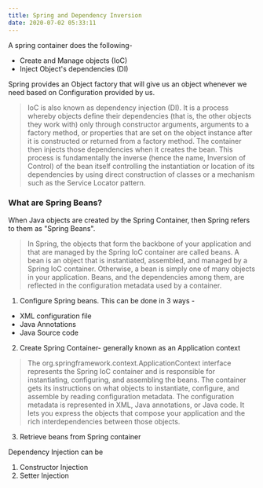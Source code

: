 ```yaml
---
title: Spring and Dependency Inversion
date: 2020-07-02 05:33:11
---
```


A spring container does the following-
- Create and Manage objects (IoC)
- Inject Object's dependencies (DI)

Spring provides an Object factory that will give us an object whenever we need based on Configuration provided by us.
> IoC is also known as dependency injection (DI). It is a process whereby objects define their dependencies (that is, the other objects they work with) only through constructor arguments, arguments to a factory method, or properties that are set on the object instance after it is constructed or returned from a factory method. The container then injects those dependencies when it creates the bean. This process is fundamentally the inverse (hence the name, Inversion of Control) of the bean itself controlling the instantiation or location of its dependencies by using direct construction of classes or a mechanism such as the Service Locator pattern.

### What are Spring Beans?

When Java objects are created by the Spring Container, then Spring refers to them as "Spring Beans".

> In Spring, the objects that form the backbone of your application and that are managed by the Spring IoC container are called beans. A bean is an object that is instantiated, assembled, and managed by a Spring IoC container. Otherwise, a bean is simply one of many objects in your application. Beans, and the dependencies among them, are reflected in the configuration metadata used by a container.

1. Configure Spring beans. This can be done in 3 ways -
- XML configuration file
- Java Annotations
- Java Source code
2. Create Spring Container- generally known as an Application context

>The org.springframework.context.ApplicationContext interface represents the Spring IoC container and is responsible for instantiating, configuring, and assembling the beans. The container gets its instructions on what objects to instantiate, configure, and assemble by reading configuration metadata. The configuration metadata is represented in XML, Java annotations, or Java code. It lets you express the objects that compose your application and the rich interdependencies between those objects.

3. Retrieve beans from Spring container


Dependency Injection can be
1. Constructor Injection
2. Setter Injection


